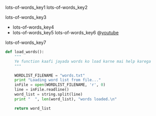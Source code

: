 lots-of-words_key1
lots-of-words_key2


lots-of-words_key3
- lots-of-words_key4
- lots-of-words_key5
lots-of-words_key6
@[youtube](https://www.youtube.com/watch?v=6LiPNTmkNeY)

lots-of-words_key7
```python
def load_words():
    """
    Ye function kaafi jayada words ko load karne mai help karega
    """

    WORDLIST_FILENAME = "words.txt"
    print "Loading word list from file..."
    inFile = open(WORDLIST_FILENAME, 'r', 0)
    line = inFile.readline()
    word_list = string.split(line)
    print "  ", len(word_list), "words loaded.\n"

    return word_list
```